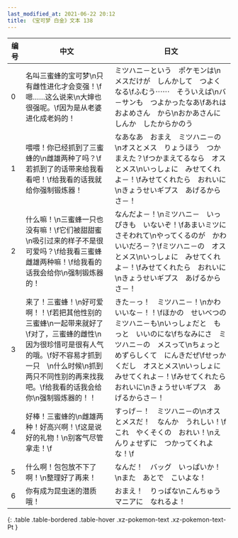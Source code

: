 ```yaml
---
last_modified_at: 2021-06-22 20:12
title: 《宝可梦 白金》文本 138
---
```

| 编号 | 中文 | 日文 |
| ---- | ---- | ---- |
| 0 | 名叫三蜜蜂的宝可梦\n只有雌性进化才会变强！\f嗯……这么说来\n大婶也很强呢。\f因为是从老婆进化成老妈的！ | ミツハニ－という　ポケモンは\nメスだけが　しんかして　つよくなる\fふむう⋯⋯　そういえば\nバ－サンも　つよかったなあ\fあれは　およめさん　から\nおかあさんに　しんか　したからかのう |
| 1 | 喂喂！你已经抓到了三蜜蜂的\n雌雄两种了吗？\f若抓到了的话带来给我看看吧！\f给我看的话我就给你强制锻炼器！ | なあなあ　おまえ　ミツハニ－の\nオスとメス　りょうほう　つかまえた？\fつかまえてるなら　オスとメス\nいっしょに　みせてくれよ－！\fみせてくれたら　おれいに\nきょうせいギプス　あげるからさ－！ |
| 2 | 什么嘛！\n三蜜蜂一只也没有嘛！\f它们被甜甜蜜\n吸引过来的样子不是很可爱吗？\f给我看三蜜蜂雌雄两种嘛！\f给我看的话我会给你\n强制锻炼器的！ | なんだよ－！\nミツハニ－　いっぴきも　いないぞ！\fあまいミツに　さそわれて\nやってくるのが　かわいいだろ－？\fミツハニ－の　オスとメス\nいっしょに　みせてくれよ－！\fみせてくれたら　おれいに\nきょうせいギプス　あげるからさ－！ |
| 3 | 来了！三蜜蜂！\n好可爱啊！！\f若把其他性别的三蜜蜂\n一起带来就好了\f对了，三蜜蜂的雌性\n因为很珍惜可是很有人气的哦。\f好不容易才抓到一只　\n什么时候\n抓到两只不同性别的再来找我吧。\f给我看的话我会给你\n强制锻炼器的！！ | きた－っ！　ミツハニ－！\nかわいいな－！！\fほかの　せいべつの　ミツハニ－も\nいっしょだと　もっと　いいのにな\fちなみにさ　ミツハニ－の　メスって\nちょっと　めずらしくて　にんきだぜ\fせっかくだし　オスとメス\nいっしょに　みせてくれよ－！\fみせてくれたら　おれいに\nきょうせいギプス　あげるからさ－！ |
| 4 | 好棒！三蜜蜂的\n雌雄两种！好高兴啊！\f这是说好的礼物！\n别客气尽管拿走！\f | すっげ－！　ミツハニ－の\nオスとメスだ！　なんか　うれしい！\fこれ　やくそくの　おれい！\nえんりょせずに　つかってくれよな！\f |
| 5 | 什么啊！包包放不下了啊！\n整理好了再来！ | なんだ！　バッグ　いっぱいか！\nまた　あとで　こいよな！ |
| 6 | 你有成为昆虫迷的潜质哦！ | おまえ！　りっぱな\nこんちゅうマニアに　なれるよ！ |
{: .table .table-bordered .table-hover .xz-pokemon-text .xz-pokemon-text-Pt }